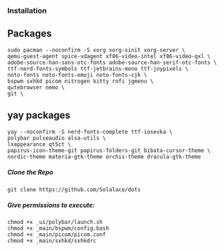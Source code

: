 ### Installation

## Packages
```
sudo pacman --noconfirm -S xorg xorg-xinit xorg-server \
qemu-guest-agent spice-vdagent xf86-video-intel xf86-video-qxl \
adobe-source-han-sans-otc-fonts adobe-source-han-serif-otc-fonts \
ttf-nerd-fonts-symbols ttf-jetbrains-mono ttf-joypixels \
noto-fonts noto-fonts-emoji noto-fonts-cjk \
bspwm sxhkd picom nitrogen kitty rofi jgmenu \
qutebrowser nemo \
git \
```

## yay packages
```
yay --noconfirm -S nerd-fonts-complete ttf-iosevka \
polybar pulseaudio alsa-utils \
lxappearance qt5ct \
papirus-icon-theme-git papirus-folders-git bibata-cursor-theme \
nordic-theme materia-gtk-theme orchis-theme dracula-gtk-theme
```

##### Clone the Repo
```
git clone https://github.com/Solalace/dots
```

##### Give permissions to execute:
```
chmod +x _ui/polybar/launch.sh
chmod +x _main/bspwm/config.bash
chmod +x _main/picom/picom.conf
chmod +x _main/sxhkd/sxhkdrc
``` 
